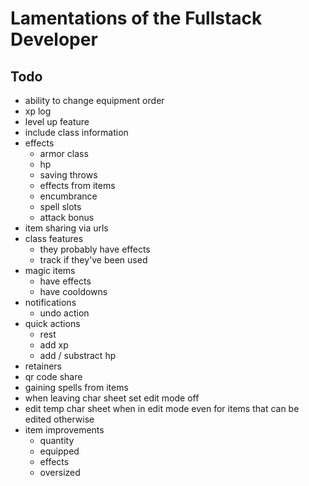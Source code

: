 # Lamentations of the Fullstack Developer

## Todo
- ability to change equipment order
- xp log
- level up feature
- include class information
- effects
  - armor class
  - hp
  - saving throws
  - effects from items
  - encumbrance
  - spell slots
  - attack bonus
- item sharing via urls
- class features
  - they probably have effects
  - track if they've been used
- magic items
  - have effects
  - have cooldowns
- notifications
  - undo action
- quick actions
  - rest
  - add xp
  - add / substract hp
- retainers
- qr code share
- gaining spells from items
- when leaving char sheet set edit mode off
- edit temp char sheet when in edit mode even for items that can be edited otherwise
- item improvements
  - quantity
  - equipped
  - effects
  - oversized
